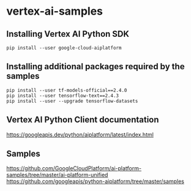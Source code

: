 # vertex-ai-samples


## Installing Vertex AI Python SDK

```
pip install --user google-cloud-aiplatform
```

## Installing additional packages required by the samples

```
pip install --user tf-models-official==2.4.0
pip install --user tensorflow-text==2.4.3
pip install --user --upgrade tensorflow-datasets
```

## Vertex AI Python Client documentation

https://googleapis.dev/python/aiplatform/latest/index.html

## Samples

https://github.com/GoogleCloudPlatform/ai-platform-samples/tree/master/ai-platform-unified
https://github.com/googleapis/python-aiplatform/tree/master/samples


